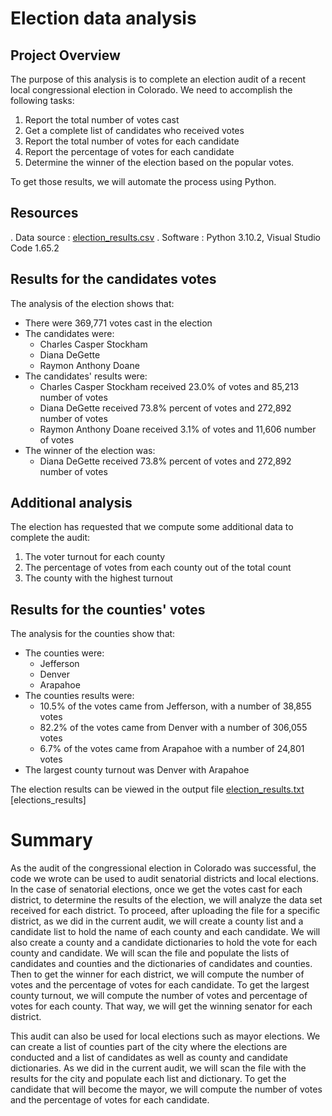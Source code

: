 # Election data analysis

## Project Overview

The purpose of this analysis is to complete an election audit of a recent local 
congressional election in Colorado. We need to accomplish the following tasks:

1. Report the total number of votes cast
2. Get a complete list of candidates who received votes
3. Report the total number of votes for each candidate 
4. Report the percentage of votes for each candidate 
5. Determine the winner of the election based on the popular votes. 

To get those results, we will automate the process using Python.

## Resources

. Data source : [election_results.csv](https://github.com/valerielnd/Election-Analysis/blob/main/Resources/election_results.csv)
. Software : Python 3.10.2, Visual Studio Code 1.65.2

## Results for the candidates votes

The analysis of the election shows that:
- There were 369,771 votes cast in the election
- The candidates were:
	- Charles Casper Stockham
	- Diana DeGette
	- Raymon Anthony Doane
- The candidates' results were:
	- Charles Casper Stockham received 23.0% of votes and 85,213 number of votes
	- Diana DeGette received 73.8% percent of votes and 272,892 number of votes
	- Raymon Anthony Doane received 3.1% of votes and 11,606 number of votes
- The winner of the election was:
	- Diana DeGette received 73.8% percent of votes and 272,892 number of votes
	
## Additional analysis

The election has requested that we compute some additional data to complete the audit:

1. The voter turnout for each county
2. The percentage of votes from each county out of the total count
3. The county with the highest turnout

## Results for the counties' votes

The analysis for the counties show that:
- The counties were:
	- Jefferson
	- Denver
	- Arapahoe
- The counties results were:
	- 10.5% of the votes came from Jefferson, with a number of 38,855 votes
	- 82.2% of the votes came from Denver with a number of 306,055 votes
	- 6.7% of the votes came from Arapahoe with a number of 24,801 votes
- The largest county turnout was Denver with Arapahoe

The election results can be viewed in the output file [election_results.txt](https://github.com/valerielnd/Election-Analysis/blob/main/analysis/election_analysis.txt)
[elections_results]
# Summary
As the audit of the congressional election in Colorado was successful, the code
we wrote can be used to audit senatorial districts and local elections. 
In the case of senatorial elections, once we get the votes cast for each district, 
to determine the results of the election, we will analyze the data set received for each district. 
To proceed, after uploading the file for a specific district, as we did in the current audit, 
we will create a county list and a candidate list to hold the name of each county and each candidate.
We will also create a county and a candidate dictionaries to hold the vote
for each county and candidate. We will scan the file and populate the
lists of candidates and counties and the dictionaries of candidates and counties.
Then to get the winner for each district, we will compute the number of votes and
the percentage of votes for each candidate. To get the largest county turnout,
we will compute the number of votes and percentage of votes for each county.
That way, we will get the winning senator for each district. 

This audit can also be used for local elections such as mayor elections.
We can create a list of counties part of the city where the elections are
conducted and a list of candidates as well as county and candidate dictionaries. 
As we did in the current audit, we will scan the file with the results for the city
and populate each list and dictionary. To get the candidate that will become the
mayor, we will compute the number of votes and the percentage of votes for each 
candidate.
